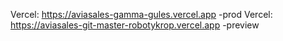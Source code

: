 Vercel: https://aviasales-gamma-gules.vercel.app -prod
Vercel: https://aviasales-git-master-robotykrop.vercel.app -preview
